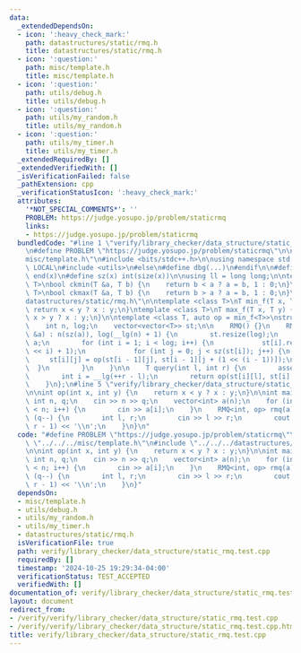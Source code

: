 ```yaml
---
data:
  _extendedDependsOn:
  - icon: ':heavy_check_mark:'
    path: datastructures/static/rmq.h
    title: datastructures/static/rmq.h
  - icon: ':question:'
    path: misc/template.h
    title: misc/template.h
  - icon: ':question:'
    path: utils/debug.h
    title: utils/debug.h
  - icon: ':question:'
    path: utils/my_random.h
    title: utils/my_random.h
  - icon: ':question:'
    path: utils/my_timer.h
    title: utils/my_timer.h
  _extendedRequiredBy: []
  _extendedVerifiedWith: []
  _isVerificationFailed: false
  _pathExtension: cpp
  _verificationStatusIcon: ':heavy_check_mark:'
  attributes:
    '*NOT_SPECIAL_COMMENTS*': ''
    PROBLEM: https://judge.yosupo.jp/problem/staticrmq
    links:
    - https://judge.yosupo.jp/problem/staticrmq
  bundledCode: "#line 1 \"verify/library_checker/data_structure/static_rmq.test.cpp\"\
    \n#define PROBLEM \"https://judge.yosupo.jp/problem/staticrmq\"\n\n#line 1 \"\
    misc/template.h\"\n#include <bits/stdc++.h>\n\nusing namespace std;\n\n#ifdef\
    \ LOCAL\n#include <utils>\n#else\n#define dbg(...)\n#endif\n\n#define all(x) begin(x),\
    \ end(x)\n#define sz(x) int(size(x))\n\nusing ll = long long;\n\ntemplate <class\
    \ T>\nbool ckmin(T &a, T b) {\n    return b < a ? a = b, 1 : 0;\n}\ntemplate <class\
    \ T>\nbool ckmax(T &a, T b) {\n    return b > a ? a = b, 1 : 0;\n}\n#line 2 \"\
    datastructures/static/rmq.h\"\n\ntemplate <class T>\nT min_f(T x, T y) {\n   \
    \ return x < y ? x : y;\n}\ntemplate <class T>\nT max_f(T x, T y) {\n    return\
    \ x > y ? x : y;\n}\n\ntemplate <class T, auto op = min_f<T>>\nstruct RMQ {\n\
    \    int n, log;\n    vector<vector<T>> st;\n\n    RMQ() {}\n    RMQ(const vector<T>\
    \ &a) : n(sz(a)), log(__lg(n) + 1) {\n        st.resize(log);\n        st[0] =\
    \ a;\n        for (int i = 1; i < log; i++) {\n            st[i].resize(n - (1\
    \ << i) + 1);\n            for (int j = 0; j < sz(st[i]); j++) {\n           \
    \     st[i][j] = op(st[i - 1][j], st[i - 1][j + (1 << (i - 1))]);\n          \
    \  }\n        }\n    }\n\n    T query(int l, int r) {\n        assert(l <= r);\n\
    \        int i = __lg(++r - l);\n        return op(st[i][l], st[i][r - (1 << i)]);\n\
    \    }\n};\n#line 5 \"verify/library_checker/data_structure/static_rmq.test.cpp\"\
    \n\nint op(int x, int y) {\n    return x < y ? x : y;\n}\n\nint main() {\n   \
    \ int n, q;\n    cin >> n >> q;\n    vector<int> a(n);\n    for (int i = 0; i\
    \ < n; i++) {\n        cin >> a[i];\n    }\n    RMQ<int, op> rmq(a);\n    while\
    \ (q--) {\n        int l, r;\n        cin >> l >> r;\n        cout << rmq.query(l,\
    \ r - 1) << '\\n';\n    }\n}\n"
  code: "#define PROBLEM \"https://judge.yosupo.jp/problem/staticrmq\"\n\n#include\
    \ \"../../../misc/template.h\"\n#include \"../../../datastructures/static/rmq.h\"\
    \n\nint op(int x, int y) {\n    return x < y ? x : y;\n}\n\nint main() {\n   \
    \ int n, q;\n    cin >> n >> q;\n    vector<int> a(n);\n    for (int i = 0; i\
    \ < n; i++) {\n        cin >> a[i];\n    }\n    RMQ<int, op> rmq(a);\n    while\
    \ (q--) {\n        int l, r;\n        cin >> l >> r;\n        cout << rmq.query(l,\
    \ r - 1) << '\\n';\n    }\n}"
  dependsOn:
  - misc/template.h
  - utils/debug.h
  - utils/my_random.h
  - utils/my_timer.h
  - datastructures/static/rmq.h
  isVerificationFile: true
  path: verify/library_checker/data_structure/static_rmq.test.cpp
  requiredBy: []
  timestamp: '2024-10-25 19:29:34-04:00'
  verificationStatus: TEST_ACCEPTED
  verifiedWith: []
documentation_of: verify/library_checker/data_structure/static_rmq.test.cpp
layout: document
redirect_from:
- /verify/verify/library_checker/data_structure/static_rmq.test.cpp
- /verify/verify/library_checker/data_structure/static_rmq.test.cpp.html
title: verify/library_checker/data_structure/static_rmq.test.cpp
---
```

